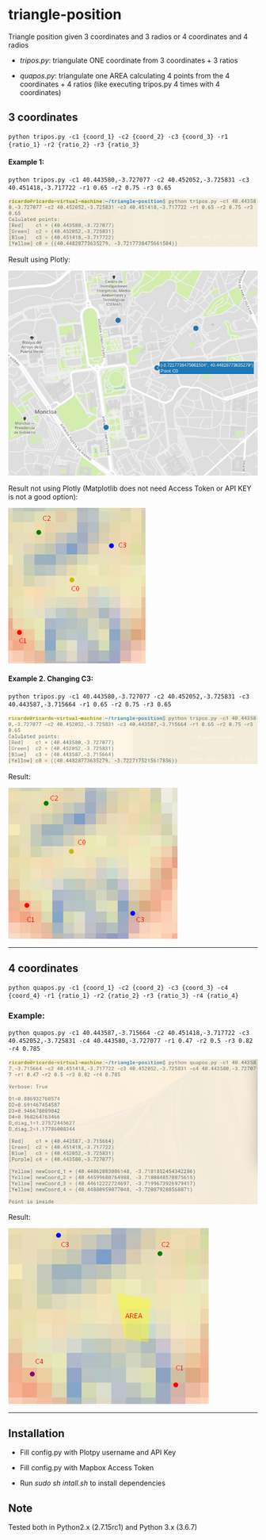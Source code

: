 # triangle-position
Triangle position given 3 coordinates and 3 radios or 4 coordinates and 4 radios

- *tripos.py*: triangulate ONE coordinate from 3 coordinates + 3 ratios

- *quapos.py*: triangulate one AREA calculating 4 points from the 4 coordinates + 4 ratios (like executing tripos.py 4 times with 4 coordinates)


## 3 coordinates

```
python tripos.py -c1 {coord_1} -c2 {coord_2} -c3 {coord_3} -r1 {ratio_1} -r2 {ratio_2} -r3 {ratio_3}
```

#### Example 1:

```
python tripos.py -c1 40.443580,-3.727077 -c2 40.452052,-3.725831 -c3 40.451418,-3.717722 -r1 0.65 -r2 0.75 -r3 0.65
```

![Screenshot](images/tri2.png)

Result using Plotly:

![Screenshot](images/tri5.png)

Result not using Plotly (Matplotlib does not need Access Token or API KEY is not a good option):

![Screenshot](images/tri1.png)

#### Example 2. Changing C3:

```
python tripos.py -c1 40.443580,-3.727077 -c2 40.452052,-3.725831 -c3 40.443587,-3.715664 -r1 0.65 -r2 0.75 -r3 0.65
```

![Screenshot](images/tri4.png)

Result:

![Screenshot](images/tri3.png)

--------------------------------------------

## 4 coordinates
```
python quapos.py -c1 {coord_1} -c2 {coord_2} -c3 {coord_3} -c4 {coord_4} -r1 {ratio_1} -r2 {ratio_2} -r3 {ratio_3} -r4 {ratio_4}
```

### Example:

```
python quapos.py -c1 40.443587,-3.715664 -c2 40.451418,-3.717722 -c3 40.452052,-3.725831 -c4 40.443580,-3.727077 -r1 0.47 -r2 0.5 -r3 0.82 -r4 0.785
```

![Screenshot](images/quatri2.png)

Result:

![Screenshot](images/quatri1.png)

--------------------------------------------

## Installation

- Fill config.py with Plotpy username and API Key

- Fill config.py with Mapbox Access Token

- Run *sudo sh intall.sh* to install dependencies


## Note

Tested both in Python2.x (2.7.15rc1) and Python 3.x (3.6.7)
